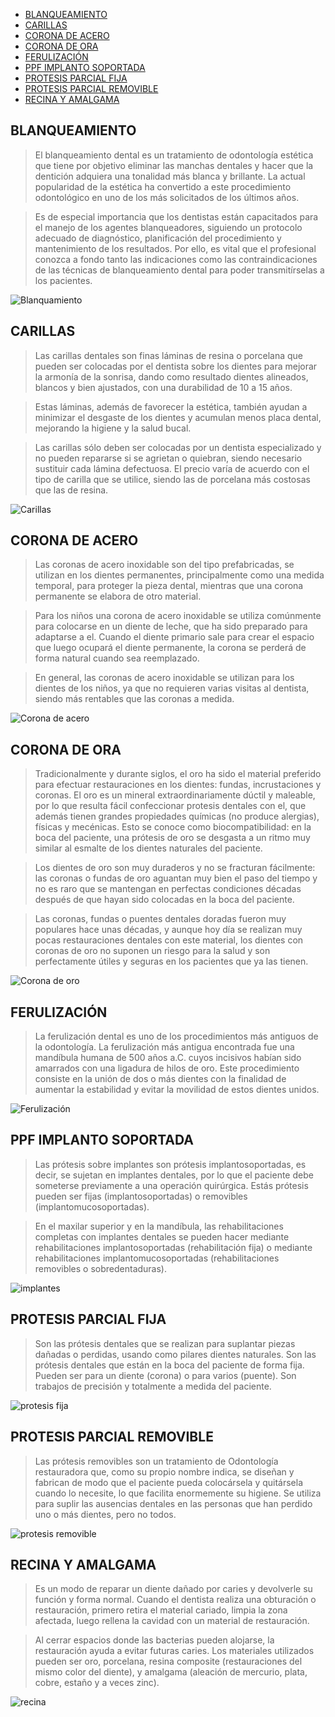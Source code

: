 - [BLANQUEAMIENTO](#blanqueamiento)
- [CARILLAS](#carillas)
- [CORONA DE ACERO](#corona-de-acero)
- [CORONA DE ORA](#corona-de-ora)
- [FERULIZACIÓN](#ferulizaci%c3%93n)
- [PPF IMPLANTO SOPORTADA](#ppf-implanto-soportada)
- [PROTESIS PARCIAL FIJA](#protesis-parcial-fija)
- [PROTESIS PARCIAL REMOVIBLE](#protesis-parcial-removible)
- [RECINA Y AMALGAMA](#recina-y-amalgama)

## BLANQUEAMIENTO
>El blanqueamiento dental es un tratamiento de odontología estética 
que tiene por objetivo eliminar las manchas dentales y hacer que la dentición 
adquiera una tonalidad más blanca y brillante. La actual popularidad de la 
estética ha convertido a este procedimiento odontológico en uno de los más 
solicitados de los últimos años.

>Es de especial importancia que los dentistas están capacitados para el manejo de 
los agentes blanqueadores, siguiendo un protocolo adecuado de diagnóstico, 
planificación del procedimiento y mantenimiento de los resultados. Por ello, es 
vital que el profesional conozca a fondo tanto las indicaciones como las 
contraindicaciones de las técnicas de blanqueamiento dental para poder 
transmitírselas a los pacientes.

![Blanquamiento](rehabilitacion/blanqueamiento-dental.jpg)

## CARILLAS
>Las carillas dentales son finas láminas de resina o porcelana que pueden 
ser colocadas por el dentista sobre los dientes para mejorar la armonía de la 
sonrisa, dando como resultado dientes alineados, blancos y bien ajustados, con 
una durabilidad de 10 a 15 años. 

>Estas láminas, además de favorecer la estética, también ayudan a minimizar el 
desgaste de los dientes y acumulan menos placa dental, mejorando la higiene y la 
salud bucal. 

>Las carillas sólo deben ser colocadas por un dentista especializado y no pueden 
repararse si se agrietan o quiebran, siendo necesario sustituir cada lámina 
defectuosa. El precio varía de acuerdo con el tipo de carilla que se utilice, 
siendo las de porcelana más costosas que las de resina. 

![Carillas](rehabilitacion/carillas.jpg)

## CORONA DE ACERO
>Las coronas de acero inoxidable son del tipo prefabricadas, se 
utilizan en los dientes permanentes, principalmente como una medida temporal, 
para proteger la pieza dental, mientras que una corona permanente se elabora de 
otro material.

>Para los niños una corona de acero inoxidable se utiliza comúnmente para colocarse
en un diente de leche, que ha sido preparado para adaptarse a el. Cuando el diente
primario sale para crear el espacio que luego ocupará el diente permanente, la 
corona se perderá de forma natural cuando sea reemplazado.

>En general, las coronas de acero inoxidable se utilizan para los dientes de los 
niños, ya que no requieren varias visitas al dentista, siendo más rentables que 
las coronas a medida.

![Corona de acero](rehabilitacion/corona_acero.jpg)

## CORONA DE ORA
>Tradicionalmente y durante siglos, el oro ha sido el material preferido 
para efectuar restauraciones en los dientes: fundas, incrustaciones y coronas. El 
oro es un mineral extraordinariamente dúctil y maleable, por lo que resulta fácil 
confeccionar protesis dentales con el, que además tienen grandes propiedades 
químicas (no produce alergias), físicas y mecénicas. Esto se conoce como 
biocompatibilidad: en la boca del paciente, una prótesis de oro se desgasta a un 
ritmo muy similar al esmalte de los dientes naturales del paciente.

>Los dientes de oro son muy duraderos y no se fracturan fácilmente: las coronas o 
fundas de oro aguantan muy bien el paso del tiempo y no es raro que se mantengan 
en perfectas condiciones décadas después de que hayan sido colocadas en la boca 
del paciente.

>Las coronas, fundas o puentes dentales doradas fueron muy populares hace unas 
décadas, y aunque hoy día se realizan muy pocas restauraciones dentales con este 
material, los dientes con coronas de oro no suponen un riesgo para la salud y son 
perfectamente útiles y seguras en los pacientes que ya las tienen.

![Corona de oro](rehabilitacion/corona_oro.jpg)

## FERULIZACIÓN
>La ferulización dental es uno de los procedimientos más antiguos de 
la odontología. La ferulización más antigua encontrada fue una mandíbula humana 
de 500 años a.C. cuyos incisivos habían sido amarrados con una ligadura de hilos de oro.
Este procedimiento consiste en la unión de dos o más dientes con la finalidad de 
aumentar la estabilidad y evitar la movilidad de estos dientes unidos. 

![Ferulización](rehabilitacion/ferulizacion.jpg)

## PPF IMPLANTO SOPORTADA
>Las prótesis sobre implantes son prótesis 
implantosoportadas, es decir, se sujetan en implantes dentales, por lo que el 
paciente debe someterse previamente a una operación quirúrgica. Estás prótesis 
pueden ser fijas (implantosoportadas) o removibles (implantomucosoportadas).

>En el maxilar superior y en la mandíbula, las rehabilitaciones completas con 
implantes dentales se pueden hacer mediante rehabilitaciones implantosoportadas 
(rehabilitación fija) o mediante rehabilitaciones implantomucosoportadas 
(rehabilitaciones removibles o sobredentaduras).

![implantes](rehabilitacion/ppf_implantosoportada.jpg)

## PROTESIS PARCIAL FIJA
>Son las prótesis dentales que se realizan para suplantar 
piezas dañadas o perdidas, usando como pilares dientes naturales. Son las prótesis 
dentales que están en la boca del paciente de forma fija. Pueden ser para un 
diente (corona) o para varios (puente).
Son trabajos de precisión y totalmente a medida del paciente.

![protesis fija](rehabilitacion/protesis_parcial_Fija.jpg)

## PROTESIS PARCIAL REMOVIBLE
> Las prótesis removibles son un tratamiento de 
Odontología restauradora que, como su propio nombre indica, se diseñan y fabrican 
de modo que el paciente pueda colocársela y quitársela cuando lo necesite, lo que 
facilita enormemente su higiene. Se utiliza para suplir las ausencias dentales en 
las personas que han perdido uno o más dientes, pero no todos.

![protesis removible](rehabilitacion/protesis-parcial-removible.jpg)

## RECINA Y AMALGAMA 
>Es un modo de reparar un diente dañado por caries y devolverle 
su función y forma normal. Cuando el dentista realiza una obturación o 
restauración, primero retira el material cariado, limpia la zona afectada, luego 
rellena la cavidad con un material de restauración.

>Al cerrar espacios donde las bacterias pueden alojarse, la restauración ayuda a 
evitar futuras caries. Los materiales utilizados pueden ser oro, porcelana, resina
composite (restauraciones del mismo color del diente), y amalgama (aleación de 
mercurio, plata, cobre, estaño y a veces zinc).

![recina](rehabilitacion/recina_amalgama.jpg)